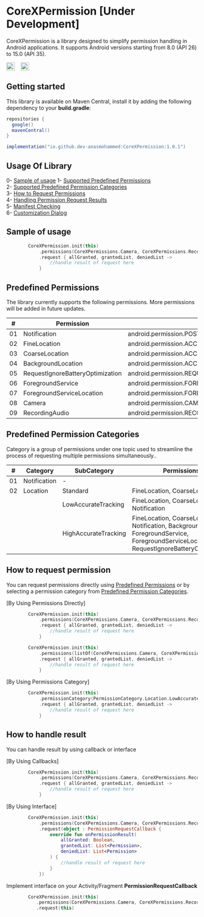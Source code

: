 # CoreXPermission [Under Development]

CoreXPermission is a library designed to simplify permission handling in Android applications. It supports Android versions starting from 8.0 (API 26) to 15.0 (API 35).

<img src="https://img.shields.io/badge/API-26%2B-brightgreen.svg?style=flat" height="22" valign="middle"> &nbsp;&nbsp;
<img src="https://img.shields.io/badge/License-MIT-yellow.svg" height="22" valign="middle">&nbsp;&nbsp;

## Getting started

This library is available on Maven Central, install it by adding the following dependency to
your <b>build.gradle</b>:

```gradle
repositories {
  google()
  mavenCentral()
}

implementation("io.github.dev-anasmohammed:CoreXPermission:1.0.1")
```

## Usage Of Library
0- [Sample of usage](#sample-of-usage)
1- [Supported Predefined Permissions](#predefined-permissions)<br/>
2- [Supported Predefined Permission Categories](#predefined-permission-categories)<br/>
3- [How to Request Permissions](#how-to-request-permission)<br/>
4- [Handling Permission Request Results](#how-to-handle-result)<br/>
5- [Manifest Checking](#how-to-handle-result)<br/>
6- [Customization Dialog](#how-to-handle-result)<br/>

## Sample of usage

```kotlin
        CoreXPermission.init(this)
            .permissions(CoreXPermissions.Camera, CoreXPermissions.RecordingAudio)
            .request { allGranted, grantedList, deniedList ->
                //handle result of request here 
            }
```

## Predefined Permissions

The library currently supports the following permissions. More permissions will be added in future updates.

| #  | Permission                       | Value                                                   |
|----|----------------------------------|---------------------------------------------------------|
| 01 | Notification                     | android.permission.POST_NOTIFICATIONS                   |
| 02 | FineLocation                     | android.permission.ACCESS_FINE_LOCATION                 |
| 03 | CoarseLocation                   | android.permission.ACCESS_COARSE_LOCATION               |
| 04 | BackgroundLocation               | android.permission.ACCESS_BACKGROUND_LOCATION           |
| 05 | RequestIgnoreBatteryOptimization | android.permission.REQUEST_IGNORE_BATTERY_OPTIMIZATIONS |
| 06 | ForegroundService                | android.permission.FOREGROUND_SERVICE                   |
| 07 | ForegroundServiceLocation        | android.permission.FOREGROUND_SERVICE_LOCATION          |
| 08 | Camera                           | android.permission.CAMERA                               |
| 09 | RecordingAudio                   | android.permission.RECORD_AUDIO                         |

## Predefined Permission Categories

Category is a group of permissions under one topic used to streamline the process of requesting multiple permissions simultaneously.. 

| #  | Category     | SubCategory          | Permissions                                                                                                                                    |
|----|--------------|----------------------|------------------------------------------------------------------------------------------------------------------------------------------------|
| 01 | Notification | -                    |                                                                                                                                                |
| 02 | Location     | Standard             | FineLocation, CoarseLocation                                                                                                                   |
|    |              | LowAccurateTracking  | FineLocation, CoarseLocation, Notification                                                                                                     |
|    |              | HighAccurateTracking | FineLocation, CoarseLocation, Notification, BackgroundLocation, ForegroundService, ForegroundServiceLocation, RequestIgnoreBatteryOptimization |


## How to request permission

You can request permissions directly using [Predefined Permissions](#predefined-permissions) or by selecting a permission category from  [Predefined Permission Categories](#predefined-permission-categories).

[By Using Permissions Directly]

```kotlin
        CoreXPermission.init(this)
            .permissions(CoreXPermissions.Camera, CoreXPermissions.RecordingAudio)
            .request { allGranted, grantedList, deniedList ->
                //handle result of request here 
            }
```

```kotlin
        CoreXPermission.init(this)
            .permissions(listOf(CoreXPermissions.Camera, CoreXPermissions.RecordingAudio))
            .request { allGranted, grantedList, deniedList ->
                //handle result of request here 
            }
```

[By Using Permissions Category]
```kotlin
        CoreXPermission.init(this)
            .permissionCategory(PermissionCategory.Location.LowAccurateTracking)
            .request { allGranted, grantedList, deniedList ->
                //handle result of request here 
            }
```

## How to handle result

You can handle result by using callback or interface 

[By Using Callbacks]

```kotlin
        CoreXPermission.init(this)
            .permissions(CoreXPermissions.Camera, CoreXPermissions.RecordingAudio)
            .request { allGranted, grantedList, deniedList ->
                //handle result of request here 
            }
```

[By Using Interface]

```kotlin
        CoreXPermission.init(this)
            .permissions(CoreXPermissions.Camera, CoreXPermissions.RecordingAudio)
            .request(object : PermissionRequestCallback {
                override fun onPermissionResult(
                    allGranted: Boolean,
                    grantedList: List<Permission>,
                    deniedList: List<Permission>
                ) {
                    //handle result of request here 
                }
            })
```

Implement interface on your Activity/Fragment <b>PermissionRequestCallback</b>

```kotlin
        CoreXPermission.init(this)
           .permissions(CoreXPermissions.Camera, CoreXPermissions.RecordingAudio)
           .request(this)
```
